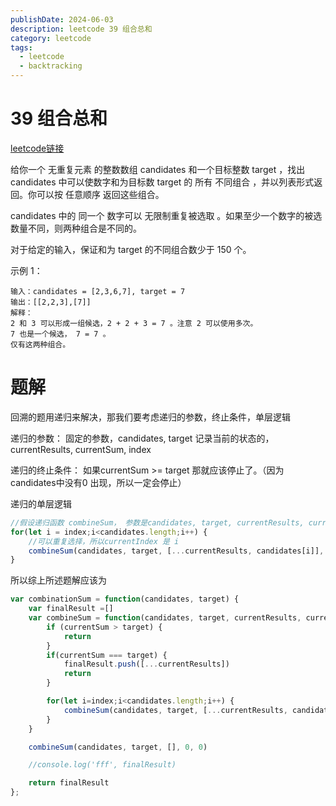 ```yaml
---
publishDate: 2024-06-03
description: leetcode 39 组合总和
category: leetcode
tags:
  - leetcode
  - backtracking
---
```


# 39 组合总和

[leetcode链接](https://leetcode.cn/problems/combination-sum/description/)

给你一个 无重复元素 的整数数组 candidates 和一个目标整数 target ，找出 candidates 中可以使数字和为目标数 target 的 所有 不同组合 ，并以列表形式返回。你可以按 任意顺序 返回这些组合。

candidates 中的 同一个 数字可以 无限制重复被选取 。如果至少一个数字的被选数量不同，则两种组合是不同的。 

对于给定的输入，保证和为 target 的不同组合数少于 150 个。

示例 1：

~~~
输入：candidates = [2,3,6,7], target = 7
输出：[[2,2,3],[7]]
解释：
2 和 3 可以形成一组候选，2 + 2 + 3 = 7 。注意 2 可以使用多次。
7 也是一个候选， 7 = 7 。
仅有这两种组合。
~~~

# 题解

回溯的题用递归来解决，那我们要考虑递归的参数，终止条件，单层逻辑

递归的参数：
固定的参数，candidates, target
记录当前的状态的， currentResults, currentSum, index

递归的终止条件：
如果currentSum >= target 那就应该停止了。（因为candidates中没有0 出现，所以一定会停止）

递归的单层逻辑
```javascript
//假设递归函数 combineSum， 参数是candidates, target, currentResults, currentSum, index
for(let i = index;i<candidates.length;i++) {
    //可以重复选择，所以currentIndex 是 i
    combineSum(candidates, target, [...currentResults, candidates[i]], currentSum + candidates[i], i)
}
```

所以综上所述题解应该为

```javascript
var combinationSum = function(candidates, target) {
    var finalResult =[]
    var combineSum = function(candidates, target, currentResults, currentSum, index) {
        if (currentSum > target) {
            return
        }
        if(currentSum === target) {
            finalResult.push([...currentResults])
            return
        }

        for(let i=index;i<candidates.length;i++) {
            combineSum(candidates, target, [...currentResults, candidates[i]], currentSum + candidates[i], i)
        }
    }

    combineSum(candidates, target, [], 0, 0)

    //console.log('fff', finalResult)

    return finalResult
};
```
